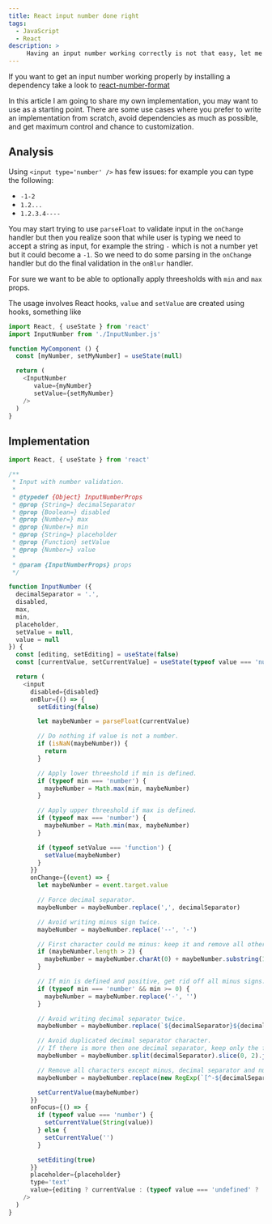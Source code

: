 ```yaml
---
title: React input number done right
tags:
  - JavaScript
  - React
description: >
     Having an input number working correctly is not that easy, let me share my implementation.
---
```


<div class="paper info">If you want to get an input number working properly by installing a dependency take a look to <a target="_blank" href="https://github.com/s-yadav/react-number-format">react-number-format</a></div>

In this article I am going to share my own implementation, you may want to use as a starting point.
There are some use cases where you prefer to write an implementation from scratch, avoid dependencies as much as possible, and get maximum control and chance to customization.

## Analysis

Using `<input type='number' />` has few issues: for example you can type the following:

* `-1-2`
* `1.2...`
* `1.2.3.4----`

You may start trying to use `parseFloat` to validate input in the `onChange` handler but then you realize soon that while user is typing we need to accept a string as input, for example the string `-` which is not a number yet but it could become a `-1`.
So we need to do some parsing in the `onChange` handler but do the final validation in the `onBlur` handler.

For sure we want to be able to optionally apply threesholds with `min` and `max` props.

The usage involves React hooks, `value` and `setValue` are created using hooks, something like

```javascript
import React, { useState } from 'react'
import InputNumber from './InputNumber.js'

function MyComponent () {
  const [myNumber, setMyNumber] = useState(null)

  return (
    <InputNumber
       value={myNumber}
       setValue={setMyNumber}
    />
  )
}
```

## Implementation

```javascript
import React, { useState } from 'react'

/**
 * Input with number validation.
 *
 * @typedef {Object} InputNumberProps
 * @prop {String=} decimalSeparator
 * @prop {Boolean=} disabled
 * @prop {Number=} max
 * @prop {Number=} min
 * @prop {String=} placeholder
 * @prop {Function} setValue
 * @prop {Number=} value
 *
 * @param {InputNumberProps} props
 */

function InputNumber ({
  decimalSeparator = '.',
  disabled,
  max,
  min,
  placeholder,
  setValue = null,
  value = null
}) {
  const [editing, setEditing] = useState(false)
  const [currentValue, setCurrentValue] = useState(typeof value === 'number' ? String(value) : '')

  return (
    <input
      disabled={disabled}
      onBlur={() => {
        setEditing(false)

        let maybeNumber = parseFloat(currentValue)

        // Do nothing if value is not a number.
        if (isNaN(maybeNumber)) {
          return
        }

        // Apply lower threeshold if min is defined.
        if (typeof min === 'number') {
          maybeNumber = Math.max(min, maybeNumber)
        }

        // Apply upper threeshold if max is defined.
        if (typeof max === 'number') {
          maybeNumber = Math.min(max, maybeNumber)
        }

        if (typeof setValue === 'function') {
          setValue(maybeNumber)
        }
      }}
      onChange={(event) => {
        let maybeNumber = event.target.value

        // Force decimal separator.
        maybeNumber = maybeNumber.replace(',', decimalSeparator)

        // Avoid writing minus sign twice.
        maybeNumber = maybeNumber.replace('--', '-')

        // First character could me minus: keep it and remove all other minus signs.
        if (maybeNumber.length > 2) {
          maybeNumber = maybeNumber.charAt(0) + maybeNumber.substring(1).replace('-', '')
        }

        // If min is defined and positive, get rid off all minus signs.
        if (typeof min === 'number' && min >= 0) {
          maybeNumber = maybeNumber.replace('-', '')
        }

        // Avoid writing decimal separator twice.
        maybeNumber = maybeNumber.replace(`${decimalSeparator}${decimalSeparator}`, decimalSeparator)

        // Avoid duplicated decimal separator character.
        // If there is more then one decimal separator, keep only the first two parts.
        maybeNumber = maybeNumber.split(decimalSeparator).slice(0, 2).join(decimalSeparator)

        // Remove all characters except minus, decimal separator and numbers.
        maybeNumber = maybeNumber.replace(new RegExp(`[^-${decimalSeparator}\\d]`), '')

        setCurrentValue(maybeNumber)
      }}
      onFocus={() => {
        if (typeof value === 'number') {
          setCurrentValue(String(value))
        } else {
          setCurrentValue('')
        }

        setEditing(true)
      }}
      placeholder={placeholder}
      type='text'
      value={editing ? currentValue : (typeof value === 'undefined' ? '' : value)}
    />
  )
}

```
